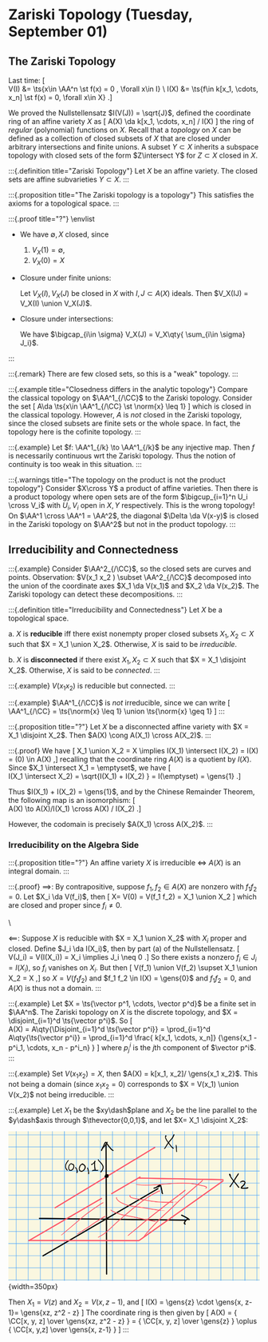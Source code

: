 # Zariski Topology (Tuesday, September 01)

## The Zariski Topology

Last time: 
\[  
V(I) &= \ts{x\in \AA^n \st f(x) = 0 \, \forall x\in I} \\
I(X) &= \ts{f\in k[x_1, \cdots, x_n] \st f(x) = 0\, \forall x\in X}
.\]

We proved the Nullstellensatz $I(V(J)) = \sqrt{J}$, defined the coordinate ring of an affine variety $X$ as 
\[
A(X) \da k[x_1, \cdots, x_n] / I(X)
\]
the ring of *regular* (polynomial) functions on $X$.
Recall that a *topology* on $X$ can be defined as a collection of closed subsets of $X$ that are closed under arbitrary intersections and finite unions.
A subset $Y\subset X$ inherits a subspace topology with closed sets of the form $Z\intersect Y$ for $Z\subset X$ closed in $X$.


:::{.definition title="Zariski Topology"}
Let $X$ be an affine variety.
The closed sets are affine subvarieties $Y\subset X$.
:::


:::{.proposition title="The Zariski topology is a topology"}
This satisfies the axioms for a topological space.
:::

:::{.proof title="?"}
\envlist

- We have $\emptyset, X$ closed, since 

  1. $V_X(1) = \emptyset$,
  2. $V_X(0) = X$

- Closure under finite unions:

  Let $V_X(I), V_X(J)$ be closed in $X$ with $I, J \subset A(X)$ ideals.
  Then $V_X(IJ) = V_X(I) \union V_X(J)$.

- Closure under intersections:
  
  We have $\bigcap_{i\in \sigma} V_X(J) = V_X\qty{ \sum_{i\in \sigma} J_i}$.

:::

:::{.remark}
There are few closed sets, so this is a "weak" topology.
:::


:::{.example title="Closedness differs in the analytic topology"}
Compare the classical topology on $\AA^1_{/\CC}$ to the Zariski topology.
Consider the set 
\[
A\da \ts{x\in \AA^1_{/\CC} \st \norm{x} \leq 1}
\]
which is closed in the classical topology.
However, $A$ is *not* closed in the Zariski topology, since the closed subsets are finite sets or the whole space.
In fact, the topology here is the cofinite topology.
:::

:::{.example}
Let $f: \AA^1_{/k} \to \AA^1_{/k}$ be any injective map.
Then $f$ is necessarily continuous wrt the Zariski topology.
Thus the notion of continuity is too weak in this situation.
:::


:::{.warnings title="The topology on the product is not the product topology"}
Consider $X\cross Y$ a product of affine varieties.
Then there is a product topology where open sets are of the form $\bigcup_{i=1}^n U_i \cross V_i$ with $U_i, V_i$ open in $X, Y$ respectively.
This is the wrong topology!
On $\AA^1 \cross \AA^1 = \AA^2$, the diagonal $\Delta \da V(x-y)$ is closed in the Zariski topology on $\AA^2$ but not in the product topology.
:::

## Irreducibility and Connectedness

:::{.example}
Consider $\AA^2_{/\CC}$, so the closed sets are curves and points.
Observation: $V(x_1 x_2 ) \subset \AA^2_{/\CC}$ decomposed into the union of the coordinate axes $X_1 \da V(x_1)$ and $X_2 \da V(x_2)$.
The Zariski topology can detect these decompositions.
:::

:::{.definition title="Irreducibility and Connectedness"}
Let $X$ be a topological space.

a. $X$ is **reducible** iff there exist nonempty proper closed subsets $X_1 ,X_2 \subset X$ such that $X = X_1 \union X_2$.
  Otherwise, $X$ is said to be *irreducible*.

b. $X$ is **disconnected** if there exist $X_1, X_2 \subset X$ such that $X = X_1 \disjoint X_2$.
  Otherwise, $X$ is said to be *connected*.
:::

:::{.example}
$V(x_1 x_2)$ is reducible but connected.
:::

:::{.example}
$\AA^1_{/\CC}$ is *not* irreducible, since we can write 
\[
\AA^1_{/\CC} = \ts{\norm{x} \leq 1} \union \ts{\norm{x} \geq 1}
\]
:::


:::{.proposition title="?"}
Let $X$ be a disconnected affine variety with $X = X_1 \disjoint X_2$.
Then $A(X) \cong A(X_1) \cross A(X_2)$.
:::

:::{.proof}
We have 
\[
X_1 \union X_2 = X \implies I(X_1) \intersect I(X_2) = I(X) = (0) \in A(X)
,\]
recalling that the coordinate ring $A(X)$ is a quotient by $I(X)$.
Since $X_1 \intersect X_1 = \emptyset$, we have 
\[  
I(X_1 \intersect X_2) = \sqrt{I(X_1) + I(X_2) } = I(\emptyset) = \gens{1}
.\]

Thus $I(X_1) + I(X_2) = \gens{1}$, and by the Chinese Remainder Theorem, the following map is an isomorphism:
\[  
A(X) \to A(X)/I(X_1) \cross A(X) / I(X_2)
.\]

However, the codomain is precisely $A(X_1) \cross A(X_2)$.
:::

### Irreducibility on the Algebra Side

:::{.proposition title="?"}
An affine variety $X$ is irreducible $\iff$ $A(X)$ is an integral domain.
:::

:::{.proof}
$\implies$:
By contrapositive, suppose $f_1, f_2 \in A(X)$ are nonzero with $f_1 f_2 = 0$.
Let $X_i \da V(f_i)$, then 
\[
X= V(0) = V(f_1 f_2) = X_1 \union X_2
\]
which are closed and proper since $f_i \neq 0$.

\

$\impliedby$:
Suppose $X$ is reducible with $X = X_1 \union X_2$ with $X_i$ proper and closed.
Define $J_i \da I(X_i)$, 
then by part (a) of the Nullstellensatz.
\[  
V(J_i) = V(I(X_i)) = X_i \implies J_i \neq 0
.\]
So there exists a nonzero $f_i \in J_i = I(X_i)$, so $f_i$ vanishes on $X_i$.
But then 
\[
V(f_1) \union V(f_2) \supset X_1 \union X_2 = X
,\]
so $X= V(f_1 f_2)$ and $f_1 f_2 \in I(X) = \gens{0}$ and $f_1 f_2 = 0$, and $A(X)$ is thus not a domain. 
:::

:::{.example}
Let $X = \ts{\vector p^1, \cdots, \vector p^d}$ be a finite set in $\AA^n$.
The Zariski topology on $X$ is the discrete topology, and $X = \disjoint_{i=1}^d \ts{\vector p^i}$.
So 
\[  
A(X) = A\qty{\Disjoint_{i=1}^d \ts{\vector p^i}} = \prod_{i=1}^d A\qty{\ts{\vector p^i}} = \prod_{i=1}^d \frac{ k[x_1, \cdots, x_n]} {\gens{x_1 - p^i_1, \cdots, x_n - p^i_n} }
\]
where $p_j^i$ is the $j$th component of $\vector p^i$.
:::

:::{.example}
Set $V(x_1 x_2) = X$, then $A(X) = k[x_1, x_2]/ \gens{x_1 x_2}$.
This not being a domain (since $x_1 x_2 = 0$) corresponds to $X = V(x_1) \union V(x_2)$ not being irreducible.
:::

:::{.example}
Let $X_1$ be the $xy\dash$plane and $X_2$ be the line parallel to the $y\dash$axis through $\thevector{0,0,1}$, and let $X= X_1 \disjoint X_2$:

![Union of a plane and a parallel line.](figures/image_2020-09-01-10-43-00.png){width=350px}

Then $X_1 = V(z)$ and $X_2 = V(x, z-1)$, and 
\[
I(X) = \gens{z} \cdot \gens{x, z-1}=  \gens{xz, z^2 - z}
\]
The coordinate ring is then given by 
\[
A(X) = { \CC[x, y, z] \over \gens{xz, z^2 - z} } = { \CC[x, y, z] \over  \gens{z} } \oplus { \CC[x, y,z] \over \gens{x, z-1} }
\]
:::








